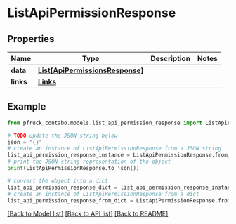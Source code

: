 # ListApiPermissionResponse


## Properties

Name | Type | Description | Notes
------------ | ------------- | ------------- | -------------
**data** | [**List[ApiPermissionsResponse]**](ApiPermissionsResponse.md) |  | 
**links** | [**Links**](Links.md) |  | 

## Example

```python
from pfruck_contabo.models.list_api_permission_response import ListApiPermissionResponse

# TODO update the JSON string below
json = "{}"
# create an instance of ListApiPermissionResponse from a JSON string
list_api_permission_response_instance = ListApiPermissionResponse.from_json(json)
# print the JSON string representation of the object
print(ListApiPermissionResponse.to_json())

# convert the object into a dict
list_api_permission_response_dict = list_api_permission_response_instance.to_dict()
# create an instance of ListApiPermissionResponse from a dict
list_api_permission_response_from_dict = ListApiPermissionResponse.from_dict(list_api_permission_response_dict)
```
[[Back to Model list]](../README.md#documentation-for-models) [[Back to API list]](../README.md#documentation-for-api-endpoints) [[Back to README]](../README.md)


